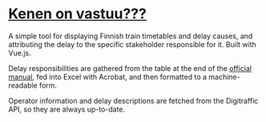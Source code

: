 # [Kenen on vastuu???](https://msorri.github.io/kenenonvastuu)

A simple tool for displaying Finnish train timetables and delay causes, and attributing the delay to the specific stakeholder responsible for it. Built with Vue.js.

Delay responsibilities are gathered from the table at the end of the [official manual](https://ava.vaylapilvi.fi/ava/Julkaisut/Vaylavirasto/ohje_2019_rautatieliikenteen_hairiokirjausten_web.pdf), fed into Excel with Acrobat, and then formatted to a machine-readable form.

Operator information and delay descriptions are fetched from the Digitraffic API, so they are always up-to-date.